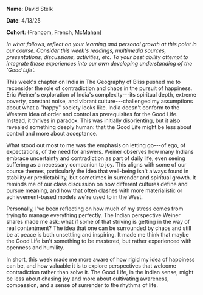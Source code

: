 **Name**: David Stelk

**Date**: 4/13/25

**Cohort**: (Francom, French, McMahan)

*In what follows, reflect on your learning and personal growth at this
point in our course. Consider this week's readings, multimedia sources,
presentations, discussions, activities, etc. To your best ability
attempt to integrate these experiences into our own developing
understanding of the 'Good Life'.*

This week's chapter on India in The Geography of Bliss pushed me to
reconsider the role of contradiction and chaos in the pursuit of
happiness. Eric Weiner's exploration of India's complexity---its
spiritual depth, extreme poverty, constant noise, and vibrant
culture---challenged my assumptions about what a "happy" society looks
like. India doesn't conform to the Western idea of order and control as
prerequisites for the Good Life. Instead, it thrives in paradox. This
was initially disorienting, but it also revealed something deeply human:
that the Good Life might be less about control and more about
acceptance.

What stood out most to me was the emphasis on letting go---of ego, of
expectations, of the need for answers. Weiner observes how many Indians
embrace uncertainty and contradiction as part of daily life, even seeing
suffering as a necessary companion to joy. This aligns with some of our
course themes, particularly the idea that well-being isn't always found
in stability or predictability, but sometimes in surrender and spiritual
growth. It reminds me of our class discussion on how different cultures
define and pursue meaning, and how that often clashes with more
materialistic or achievement-based models we're used to in the West.

Personally, I've been reflecting on how much of my stress comes from
trying to manage everything perfectly. The Indian perspective Weiner
shares made me ask: what if some of that striving is getting in the way
of real contentment? The idea that one can be surrounded by chaos and
still be at peace is both unsettling and inspiring. It made me think
that maybe the Good Life isn't something to be mastered, but rather
experienced with openness and humility.

In short, this week made me more aware of how rigid my idea of happiness
can be, and how valuable it is to explore perspectives that welcome
contradiction rather than solve it. The Good Life, in the Indian sense,
might be less about chasing joy and more about cultivating awareness,
compassion, and a sense of surrender to the rhythms of life.

